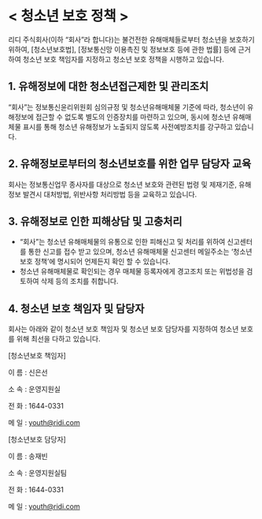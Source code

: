 # < 청소년 보호 정책 >


리디 주식회사(이하 “회사”라 합니다)는 불건전한 유해매체들로부터 청소년을 보호하기 위하여, \[청소년보호법\], \[정보통신망 이용촉진 및 정보보호 등에 관한 법률\] 등에 근거하여 청소년 보호 책임자를 지정하고 청소년 보호 정책을 시행하고 있습니다.


## 1. 유해정보에 대한 청소년접근제한 및 관리조치
“회사”는 정보통신윤리위원회 심의규정 및 청소년유해매체물 기준에 따라, 청소년이 유해정보에 접근할 수 없도록 별도의 인증장치를 마련하고 있으며, 동시에 청소년 유해매체물 표시를 통해 청소년 유해정보가 노출되지 않도록 사전예방조치를 강구하고 있습니다.


## 2. 유해정보로부터의 청소년보호를 위한 업무 담당자 교육
회사는 정보통신업무 종사자를 대상으로 청소년 보호와 관련된 법령 및 제재기준, 유해정보 발견시 대처방법, 위반사항 처리방법 등을 교육하고 있습니다.


## 3. 유해정보로 인한 피해상담 및 고충처리
  - “회사”는 청소년 유해매체물의 유통으로 인한 피해신고 및 처리를 위하여 신고센터를 통한 신고를 접수 받고 있으며, 청소년 유해매체물 신고센터 메일주소는 ‘청소년 보호 정책’에 명시되어 언제든지 확인 할 수 있습니다.
  - 청소년 유해매체물로 확인되는 경우 매체물 등록자에게 경고조치 또는 위법성을 검토하여 삭제 등의 조치를 취합니다.


## 4. 청소년 보호 책임자 및 담당자
회사는 아래와 같이 청소년 보호 책임자 및 청소년 보호 담당자를 지정하여 청소년 보호를 위해 최선을 다하고 있습니다.

\[청소년보호 책임자\]

이 름 : 신은선

소 속 : 운영지원실

전 화 : 1644-0331

메 일 : youth@ridi.com

\[청소년보호 담당자\]

이 름 : 송재빈

소 속 : 운영지원실팀

전 화 : 1644-0331

메 일 : youth@ridi.com
